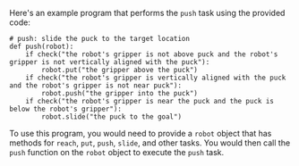 Here's an example program that performs the `push` task using the provided code:

```
# push: slide the puck to the target location
def push(robot):
    if check("the robot's gripper is not above puck and the robot's gripper is not vertically aligned with the puck"):
        robot.put("the gripper above the puck")
    if check("the robot's gripper is vertically aligned with the puck and the robot's gripper is not near puck"):
        robot.push("the gripper into the puck")
    if check("the robot's gripper is near the puck and the puck is below the robot's gripper"):
        robot.slide("the puck to the goal")
```

To use this program, you would need to provide a `robot` object that has methods for `reach`, `put`, `push`, `slide`, and other tasks. You would then call the `push` function on the `robot` object to execute the `push` task.